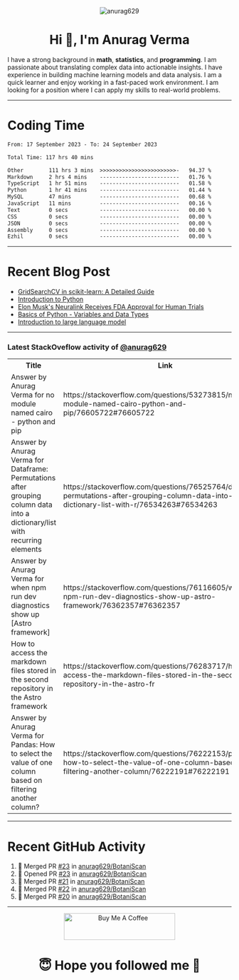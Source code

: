 

<p align="center"> <img src="https://komarev.com/ghpvc/?username=anurag629&label=Profile%20views&color=0e75b6&style=flat" alt="anurag629" /> </p>

<h1 align="center">Hi 👋, I'm Anurag Verma</h1>

I have a strong background in **math**, **statistics**, and **programming**. I am passionate about translating complex data into actionable insights. I have experience in building machine learning models and data analysis. I am a quick learner and enjoy working in a fast-paced work environment. I am looking for a position where I can apply my skills to real-world problems.

---

# Coding Time 
<!--START_SECTION:waka-->

```txt
From: 17 September 2023 - To: 24 September 2023

Total Time: 117 hrs 40 mins

Other        111 hrs 3 mins  >>>>>>>>>>>>>>>>>>>>>>>>-   94.37 %
Markdown     2 hrs 4 mins    -------------------------   01.76 %
TypeScript   1 hr 51 mins    -------------------------   01.58 %
Python       1 hr 41 mins    -------------------------   01.44 %
MySQL        47 mins         -------------------------   00.68 %
JavaScript   11 mins         -------------------------   00.16 %
Text         0 secs          -------------------------   00.00 %
CSS          0 secs          -------------------------   00.00 %
JSON         0 secs          -------------------------   00.00 %
Assembly     0 secs          -------------------------   00.00 %
Ezhil        0 secs          -------------------------   00.00 %
```

<!--END_SECTION:waka-->


---
# Recent Blog Post

<!-- BLOG-POST-LIST:START -->
- [GridSearchCV in scikit-learn: A Detailed Guide](https://codercops.tech/blog/gridsearchcv-in-scikit-learn-a-detailed-guide)
- [Introduction to Python](https://codercops.tech/blog/python-tutorial/introduction-to-python)
- [Elon Musk&#39;s Neuralink Receives FDA Approval for Human Trials](https://codercops.tech/blog/elon-musks-neuralink-receives-fda-approval-for-human-trials)
- [Basics of Python - Variables and Data Types](https://codercops.tech/blog/python-basics-of-python-variables-and-data-types)
- [Introduction to large language model](https://codercops.tech/blog/introduction-to-large-language-model)
<!-- BLOG-POST-LIST:END -->

---

### Latest StackOveflow activity of [@anurag629](https://github.com/anurag629)
<table>
  <tr><th>Title</th><th>Link</th></tr>
  <!-- STACKOVERFLOW:START --><tr><td>Answer by Anurag Verma for no module named cairo - python and pip</td><td>https://stackoverflow.com/questions/53273815/no-module-named-cairo-python-and-pip/76605722#76605722</td></tr><tr><td>Answer by Anurag Verma for Dataframe: Permutations after grouping column data into a dictionary/list with recurring elements</td><td>https://stackoverflow.com/questions/76525764/dataframe-permutations-after-grouping-column-data-into-a-dictionary-list-with-r/76534263#76534263</td></tr><tr><td>Answer by Anurag Verma for when npm run dev diagnostics show up [Astro framework]</td><td>https://stackoverflow.com/questions/76116605/when-npm-run-dev-diagnostics-show-up-astro-framework/76362357#76362357</td></tr><tr><td>How to access the markdown files stored in the second repository in the Astro framework</td><td>https://stackoverflow.com/questions/76283717/how-to-access-the-markdown-files-stored-in-the-second-repository-in-the-astro-fr</td></tr><tr><td>Answer by Anurag Verma for Pandas: How to select the value of one column based on filtering another column?</td><td>https://stackoverflow.com/questions/76222153/pandas-how-to-select-the-value-of-one-column-based-on-filtering-another-column/76222191#76222191</td></tr><!-- STACKOVERFLOW:END -->
</table>

---

# Recent GitHub Activity
<!--START_SECTION:activity-->
1. 🎉 Merged PR [#23](https://github.com/anurag629/BotaniScan/pull/23) in [anurag629/BotaniScan](https://github.com/anurag629/BotaniScan)
2. 💪 Opened PR [#23](https://github.com/anurag629/BotaniScan/pull/23) in [anurag629/BotaniScan](https://github.com/anurag629/BotaniScan)
3. 🎉 Merged PR [#21](https://github.com/anurag629/BotaniScan/pull/21) in [anurag629/BotaniScan](https://github.com/anurag629/BotaniScan)
4. 🎉 Merged PR [#22](https://github.com/anurag629/BotaniScan/pull/22) in [anurag629/BotaniScan](https://github.com/anurag629/BotaniScan)
5. 🎉 Merged PR [#20](https://github.com/anurag629/BotaniScan/pull/20) in [anurag629/BotaniScan](https://github.com/anurag629/BotaniScan)
<!--END_SECTION:activity-->

---

<p align="center"> 
<a href="https://www.buymeacoffee.com/anurag629" target="_blank"><img src="https://cdn.buymeacoffee.com/buttons/default-orange.png" alt="Buy Me A Coffee" height="60" width="250"></a>
</p>


<h1 align="center"> 😇 Hope you followed me 🥰  </h1>
